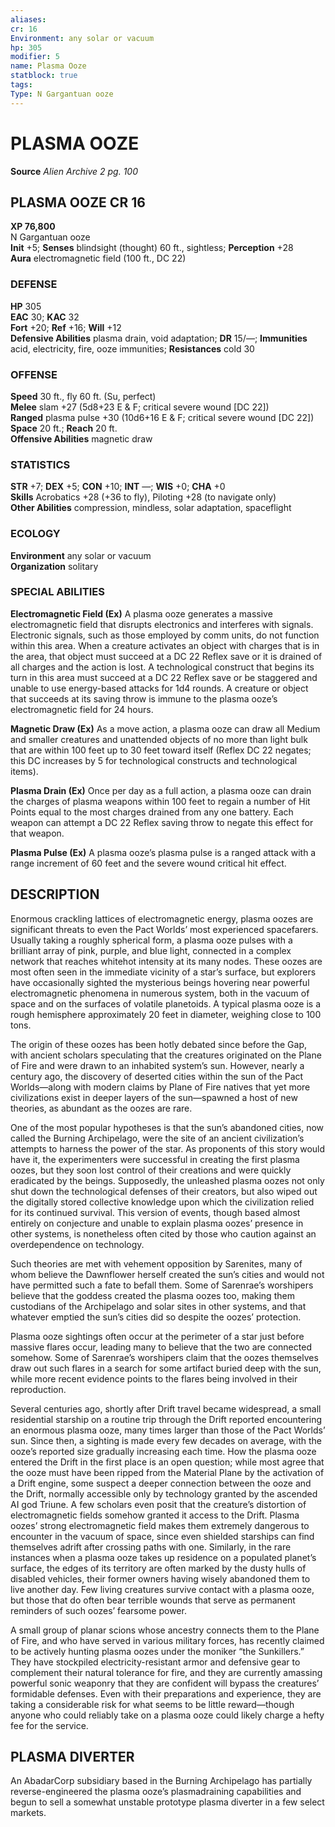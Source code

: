 ```yaml
---
aliases: 
cr: 16
Environment: any solar or vacuum  
hp: 305
modifier: 5
name: Plasma Ooze
statblock: true
tags: 
Type: N Gargantuan ooze  
---
```

# PLASMA OOZE


**Source** _Alien Archive 2 pg. 100_

## PLASMA OOZE CR 16
**XP 76,800**  
N Gargantuan ooze  
**Init** +5; **Senses** blindsight (thought) 60 ft., sightless; **Perception** +28  
**Aura** electromagnetic field (100 ft., DC 22)

### DEFENSE

**HP** 305  
**EAC** 30; **KAC** 32  
**Fort** +20; **Ref** +16; **Will** +12  
**Defensive Abilities** plasma drain, void adaptation; **DR** 15/—; **Immunities** acid, electricity, fire, ooze immunities; **Resistances** cold 30  

### OFFENSE

**Speed** 30 ft., fly 60 ft. (Su, perfect)  
**Melee** slam +27 (5d8+23 E & F; critical severe wound \[DC 22\])  
**Ranged** plasma pulse +30 (10d6+16 E & F; critical severe wound \[DC 22\])  
**Space** 20 ft.; **Reach** 20 ft.  
**Offensive Abilities** magnetic draw

### STATISTICS

**STR** +7; **DEX** +5; **CON** +10; **INT** —; **WIS** +0; **CHA** +0  
**Skills** Acrobatics +28 (+36 to fly), Piloting +28 (to navigate only)  
**Other Abilities** compression, mindless, solar adaptation, spaceflight

### ECOLOGY

**Environment** any solar or vacuum  
**Organization** solitary

### SPECIAL ABILITIES

**Electromagnetic Field (Ex)** A plasma ooze generates a massive electromagnetic field that disrupts electronics and interferes with signals. Electronic signals, such as those employed by comm units, do not function within this area. When a creature activates an object with charges that is in the area, that object must succeed at a DC 22 Reflex save or it is drained of all charges and the action is lost. A technological construct that begins its turn in this area must succeed at a DC 22 Reflex save or be staggered and unable to use energy-based attacks for 1d4 rounds. A creature or object that succeeds at its saving throw is immune to the plasma ooze’s electromagnetic field for 24 hours.

**Magnetic Draw (Ex)** As a move action, a plasma ooze can draw all Medium and smaller creatures and unattended objects of no more than light bulk that are within 100 feet up to 30 feet toward itself (Reflex DC 22 negates; this DC increases by 5 for technological constructs and technological items).

**Plasma Drain (Ex)** Once per day as a full action, a plasma ooze can drain the charges of plasma weapons within 100 feet to regain a number of Hit Points equal to the most charges drained from any one battery. Each weapon can attempt a DC 22 Reflex saving throw to negate this effect for that weapon.

**Plasma Pulse (Ex)** A plasma ooze’s plasma pulse is a ranged attack with a range increment of 60 feet and the severe wound critical hit effect.

## DESCRIPTION

Enormous crackling lattices of electromagnetic energy, plasma oozes are significant threats to even the Pact Worlds’ most experienced spacefarers. Usually taking a roughly spherical form, a plasma ooze pulses with a brilliant array of pink, purple, and blue light, connected in a complex network that reaches whitehot intensity at its many nodes. These oozes are most often seen in the immediate vicinity of a star’s surface, but explorers have occasionally sighted the mysterious beings hovering near powerful electromagnetic phenomena in numerous system, both in the vacuum of space and on the surfaces of volatile planetoids. A typical plasma ooze is a rough hemisphere approximately 20 feet in diameter, weighing close to 100 tons.

The origin of these oozes has been hotly debated since before the Gap, with ancient scholars speculating that the creatures originated on the Plane of Fire and were drawn to an inhabited system’s sun. However, nearly a century ago, the discovery of deserted cities within the sun of the Pact Worlds—along with modern claims by Plane of Fire natives that yet more civilizations exist in deeper layers of the sun—spawned a host of new theories, as abundant as the oozes are rare.

One of the most popular hypotheses is that the sun’s abandoned cities, now called the Burning Archipelago, were the site of an ancient civilization’s attempts to harness the power of the star. As proponents of this story would have it, the experimenters were successful in creating the first plasma oozes, but they soon lost control of their creations and were quickly eradicated by the beings. Supposedly, the unleashed plasma oozes not only shut down the technological defenses of their creators, but also wiped out the digitally stored collective knowledge upon which the civilization relied for its continued survival. This version of events, though based almost entirely on conjecture and unable to explain plasma oozes’ presence in other systems, is nonetheless often cited by those who caution against an overdependence on technology.

Such theories are met with vehement opposition by Sarenites, many of whom believe the Dawnflower herself created the sun’s cities and would not have permitted such a fate to befall them. Some of Sarenrae’s worshipers believe that the goddess created the plasma oozes too, making them custodians of the Archipelago and solar sites in other systems, and that whatever emptied the sun’s cities did so despite the oozes’ protection.

Plasma ooze sightings often occur at the perimeter of a star just before massive flares occur, leading many to believe that the two are connected somehow. Some of Sarenrae’s worshipers claim that the oozes themselves draw out such flares in a search for some artifact buried deep with the sun, while more recent evidence points to the flares being involved in their reproduction.

Several centuries ago, shortly after Drift travel became widespread, a small residential starship on a routine trip through the Drift reported encountering an enormous plasma ooze, many times larger than those of the Pact Worlds’ sun. Since then, a sighting is made every few decades on average, with the ooze’s reported size gradually increasing each time. How the plasma ooze entered the Drift in the first place is an open question; while most agree that the ooze must have been ripped from the Material Plane by the activation of a Drift engine, some suspect a deeper connection between the ooze and the Drift, normally accessible only by technology granted by the ascended AI god Triune. A few scholars even posit that the creature’s distortion of electromagnetic fields somehow granted it access to the Drift. Plasma oozes’ strong electromagnetic field makes them extremely dangerous to encounter in the vacuum of space, since even shielded starships can find themselves adrift after crossing paths with one. Similarly, in the rare instances when a plasma ooze takes up residence on a populated planet’s surface, the edges of its territory are often marked by the dusty hulls of disabled vehicles, their former owners having wisely abandoned them to live another day. Few living creatures survive contact with a plasma ooze, but those that do often bear terrible wounds that serve as permanent reminders of such oozes’ fearsome power.

A small group of planar scions whose ancestry connects them to the Plane of Fire, and who have served in various military forces, has recently claimed to be actively hunting plasma oozes under the moniker “the Sunkillers.” They have stockpiled electricity-resistant armor and defensive gear to complement their natural tolerance for fire, and they are currently amassing powerful sonic weaponry that they are confident will bypass the creatures’ formidable defenses. Even with their preparations and experience, they are taking a considerable risk for what seems to be little reward—though anyone who could reliably take on a plasma ooze could likely charge a hefty fee for the service.

## PLASMA DIVERTER

An AbadarCorp subsidiary based in the Burning Archipelago has partially reverse-engineered the plasma ooze’s plasmadraining capabilities and begun to sell a somewhat unstable prototype plasma diverter in a few select markets.
